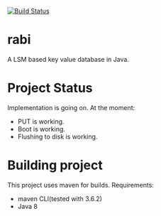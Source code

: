 [![Build Status](https://travis-ci.com/the123saurav/rabi.svg?branch=master)](https://travis-ci.com/the123saurav/rabi)
# rabi
A LSM based key value database in Java.

# Project Status
Implementation is going on.
At the moment:
- PUT is working.
- Boot is working.
- Flushing to disk is working.

# Building project
This project uses maven for builds. 
Requirements:
- maven CLI(tested with 3.6.2)
- Java 8
    
